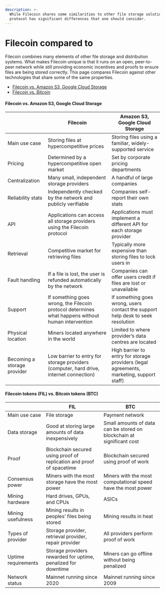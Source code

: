 ```yaml
---
description: >-
  While Filecoin shares some similarities to other file storage solutions, the
  protocol has significant differences that one should consider.
---
```


# Filecoin compared to

Filecoin combines many elements of other file storage and distribution systems. What makes Filecoin unique is that it runs on an open, peer-to-peer network while still providing economic incentives and proofs to ensure files are being stored correctly. This page compares Filecoin against other technologies that share some of the same properties.

* [Filecoin vs. Amazon S3, Google Cloud Storage](https://docs.filecoin.io/basics/project-and-community/filecoin-compared-to/#filecoin-vs-amazon-s3-google-cloud-storage)
* [Filecoin vs. Bitcoin](https://docs.filecoin.io/basics/project-and-community/filecoin-compared-to/#filecoin-tokens-fil-vs-bitcoin-tokens-btc)

#### Filecoin vs. Amazon S3, Google Cloud Storage

|                             | Filecoin                                                                                          | Amazon S3, Google Cloud Storage                                                          |
| --------------------------- | ------------------------------------------------------------------------------------------------- | ---------------------------------------------------------------------------------------- |
| Main use case               | Storing files at hypercompetitive prices                                                          | Storing files using a familiar, widely-supported service                                 |
| Pricing                     | Determined by a hypercompetitive open market                                                      | Set by corporate pricing departments                                                     |
| Centralization              | Many small, independent storage providers                                                         | A handful of large companies                                                             |
| Reliability stats           | Independently checked by the network and publicly verifiable                                      | Companies self-report their own stats                                                    |
| API                         | Applications can access all storage providers using the Filecoin protocol                         | Applications must implement a different API for each storage provider                    |
| Retrieval                   | Competitive market for retrieving files                                                           | Typically more expensive than storing files to lock users in                             |
| Fault handling              | If a file is lost, the user is refunded automatically by the network                              | Companies can offer users credit if files are lost or unavailable                        |
| Support                     | If something goes wrong, the Filecoin protocol determines what happens without human intervention | If something goes wrong, users contact the support help desk to seek resolution          |
| Physical location           | Miners located anywhere in the world                                                              | Limited to where provider’s data centres are located                                     |
| Becoming a storage provider | Low barrier to entry for storage providers (computer, hard drive, internet connection)            | High barrier to entry for storage providers (legal agreements, marketing, support staff) |

#### Filecoin tokens (FIL) vs. Bitcoin tokens (BTC)

|                     | FIL                                                                  | BTC                                                                   |
| ------------------- | -------------------------------------------------------------------- | --------------------------------------------------------------------- |
| Main use case       | File storage                                                         | Payment network                                                       |
| Data storage        | Good at storing large amounts of data inexpensively                  | Small amounts of data can be stored on blockchain at significant cost |
| Proof               | Blockchain secured using proof of replication and proof of spacetime | Blockchain secured using proof of work                                |
| Consensus power     | Miners with the most storage have the most power                     | Miners with the most computational speed have the most power          |
| Mining hardware     | Hard drives, GPUs, and CPUs                                          | ASICs                                                                 |
| Mining usefulness   | Mining results in peoples’ files being stored                        | Mining results in heat                                                |
| Types of provider   | Storage provider, retrieval provider, repair provider                | All providers perform proof of work                                   |
| Uptime requirements | Storage providers rewarded for uptime, penalized for downtime        | Miners can go offline without being penalized                         |
| Network status      | Mainnet running since 2020                                           | Mainnet running since 2009                                            |
